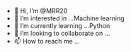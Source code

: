 - 👋 Hi, I’m @MRR20
- 👀 I’m interested in ...Machine learning
- 🌱 I’m currently learning ...Python
- 💞️ I’m looking to collaborate on ...
- 📫 How to reach me ...

<!---
MRR20/MRR20 is a ✨ special ✨ repository because its `README.md` (this file) appears on your GitHub profile.
You can click the Preview link to take a look at your changes.
--->
